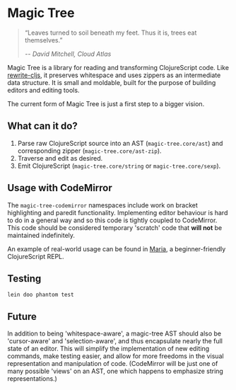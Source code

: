 # Magic Tree

> “Leaves turned to soil beneath my feet. Thus it is, trees eat themselves.”
>
> -- _David Mitchell, Cloud Atlas_

Magic Tree is a library for reading and transforming ClojureScript code. Like [rewrite-cljs](https://github.com/rundis/rewrite-cljs), it preserves whitespace and uses zippers as an intermediate data structure. It is small and moldable, built for the purpose of building editors and editing tools. 

The current form of Magic Tree is just a first step to a bigger vision.

## What can it do?

1. Parse raw ClojureScript source into an AST (`magic-tree.core/ast`) and corresponding zipper (`magic-tree.core/ast-zip`).
2. Traverse and edit as desired.
3. Emit ClojureScript (`magic-tree.core/string` or `magic-tree.core/sexp`).

## Usage with CodeMirror

The `magic-tree-codemirror` namespaces include work on bracket highlighting and paredit functionality. Implementing editor behaviour is hard to do in a general way and so this code is tightly coupled to CodeMirror. This code should be considered temporary 'scratch' code that **will not** be maintained indefinitely.

An example of real-world usage can be found in [Maria](https://github.com/mhuebert/maria), a beginner-friendly ClojureScript REPL.

## Testing

`lein doo phantom test`

## Future

In addition to being 'whitespace-aware', a magic-tree AST should also be 'cursor-aware' and 'selection-aware', and thus encapsulate nearly the full state of an editor. This will simplify the implementation of new editing commands, make testing easier, and allow for more freedoms in the visual representation and manipulation of code. (CodeMirror will be just one of many possible 'views' on an AST, one which happens to emphasize string representations.)
